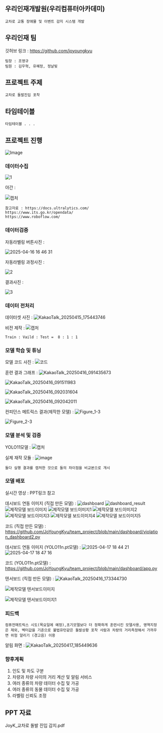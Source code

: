 ## 우리인재개발원(우리컴퓨터아카데미)
```
교차로 교통 장애물 및 이벤트 감지 시스템 개발
```

## 우리인재 팀
깃허브 링크 : https://github.com/joyoungkyu

```
팀장 : 조영규 
팀원 : 김우혁, 유혜정, 정날빛
```


## 프로젝트 주제
```
교차로 돌발진입 포착
```

## 타임테이블
```
타임테이블 . . . 
```

## 프로젝트 진행
![Image](https://github.com/user-attachments/assets/7f57d601-8528-42d8-817a-8e7887fecec1)

### 데이터수집
![1](https://github.com/user-attachments/assets/11270d1b-2cd7-4104-b893-0e64a78142ee)

야간 : 

![캡처](https://github.com/user-attachments/assets/ed4e4bd4-4650-441f-aa07-3d064f06821f)
```
참고자료 : https://docs.ultralytics.com/
https://www.its.go.kr/opendata/
https://www.roboflow.com/
```
### 데이터검증
자동라벨링 버튼사진 :

![2025-04-16 16 46 31](https://github.com/user-attachments/assets/5f673aea-1d1d-449d-a24b-0018c3b4b3b9)

자동라벨링 과정사진 :

![2](https://github.com/user-attachments/assets/d5c0e756-5b7b-4f9f-a70a-0fc25fb6ad71)


결과사진 :

![3](https://github.com/user-attachments/assets/e309370e-036a-49eb-a676-088d2d00eac2)

### 데이터 전처리
데이터셋 사진 : ![KakaoTalk_20250415_175443746](https://github.com/user-attachments/assets/e68cfec2-9211-486d-a619-8cf8492f3923)

비전 제작 : ![캡처](https://github.com/user-attachments/assets/b34e5fd7-24b2-466e-8935-fb2a32ad3bbe)
```
Train : Vaild : Test =  8 : 1 : 1
```
### 모델 학습 및 튜닝
모델 코드 사진 : ![코드](https://github.com/user-attachments/assets/3f495da8-2da4-4a2d-b114-0d2b4d42c5ab)

훈련 결과 그래프 : ![KakaoTalk_20250416_091435673](https://github.com/user-attachments/assets/6fcd1797-41c6-4d50-bf3a-d82547ccd852)

![KakaoTalk_20250416_091511983](https://github.com/user-attachments/assets/d26edcd1-71a6-4efe-817c-870b27691a18)

![KakaoTalk_20250416_092031604](https://github.com/user-attachments/assets/1879875e-ba69-43c7-af0c-360f1e3377bf)

![KakaoTalk_20250416_092042011](https://github.com/user-attachments/assets/f8b4c1e1-c346-4a53-8afe-bf1621dff422)

컨피던스 메트릭스 결과(제작한 모델) : ![Figure_1-3](https://github.com/user-attachments/assets/36ff73e0-2c2d-4bb3-9066-35795ce7ad0e)

![Figure_2-3](https://github.com/user-attachments/assets/fa9a1c13-a384-4717-890e-462df77d6b69)

### 모델 분석 및 검증

YOLO11모델 : ![캡처](https://github.com/user-attachments/assets/8609560a-b575-440c-a570-bb6bfdc36c3f)

실제 재작 모듈 : ![image](https://github.com/user-attachments/assets/561e2eea-0ecb-4c46-9024-fb199d85adcc)

```
둘다 실행 결과를 캡처한 것으로 둘의 차이점을 비교본으로 개시
```
### 모델 배포
실시간 영상 : PPT링크 참고

데시보드 연동 이미지 (직접 만든 모델) : ![dashboard](https://github.com/user-attachments/assets/1e7f5e09-b6b0-4e69-9c42-d73d9764799c) ![dashboard_result](https://github.com/user-attachments/assets/f0438397-0f04-4343-a0b4-5900cd7afeab) ![제작모델 보드이미지](https://github.com/user-attachments/assets/7fc6b2bf-a70b-4581-aeba-2d40a212d0bb) ![제작모델 보드이미지1](https://github.com/user-attachments/assets/dbd629dd-504d-4a71-bfd0-de7d61e21a2b) ![제작모델 보드이미지2](https://github.com/user-attachments/assets/4c9fe4fb-5446-4830-8a1a-11bbb9ee9881) ![제작모델 보드이미지3](https://github.com/user-attachments/assets/eeac66d1-339a-4d87-b53b-2833c41931fc) ![제작모델 보드이미지4](https://github.com/user-attachments/assets/ae463b59-f0b2-4663-983d-de005abc9370) ![제작모델 보드이미지5](https://github.com/user-attachments/assets/63680ce9-9f82-4afc-837c-4118740d56e2)

코드 (직접 만든 모델) : https://github.com/JoYoungKyu/team_project/blob/main/dashboard/violation_dashboard2.py

데시보드 연동 이미지 (YOLO11n.pt모델) : ![2025-04-17 18 44 21](https://github.com/user-attachments/assets/10617660-01fc-440f-8334-bbdd5e5cf78a)![2025-04-17 18 47 16](https://github.com/user-attachments/assets/56927c0b-6359-4c0a-8497-19cb1480bf10)

코드 (YOLO11n.pt모델) : https://github.com/JoYoungKyu/team_project/blob/main/dashboard/app.py

텐서보드 (직접 만든 모델) : ![KakaoTalk_20250416_173344730](https://github.com/user-attachments/assets/5cec6e6c-2832-4641-8c6a-2b82747badc1)

![제작모델 텐서보드이미지](https://github.com/user-attachments/assets/49211271-305a-4263-a07f-f33c4fcd7a23)

![제작모델 텐서보드이미지1](https://github.com/user-attachments/assets/75a0c8d2-d189-4d77-8afe-49866f9de6b1)

### 피드백
```
컴퓨전매트릭스 시도(목요일에 예정),초기모델보다 더 정확하게 훈련시킨 모델사용, 영역지정은 제외, 벡터값을 기준으로 불법유턴같은 돌발상황 포착 사람과 차량의 거리측정해서 가까우면 위험 알리기 (경고음) 이용
```
알림 화면 : ![KakaoTalk_20250417_185449636](https://github.com/user-attachments/assets/f4ea8cf2-3ced-4e6e-9c21-18a4b19d07b0)

### 향후계획
1. 인도 및 차도 구분
2. 차량과 차량 사이의 거리 계산 및 알림 서비스
3. 여러 종류의 차량 데이터 수집 및 가공
4. 여러 종류의 동물 데이터 수집 및 가공
5. 라벨링 신뢰도 조정

## PPT 자료
JoyK_교차로 돌발 진입 감지.pdf
